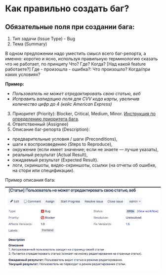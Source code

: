 # Как правильно создать баг?

## Обязательные поля при создании бага:

1. Тип задачи (Issue Type) - Bug
2. Тема (Summary)

В одном предложении надо уместить смысл всего баг-репорта, а именно: коротко и ясно, используя правильную терминологию сказать что не работает, по принципу Что? Где? Когда? [Над какой feature работаете?] Где - произошла - ошибка?: Что произошло? Когда/при каких условиях?

**Пример:**
* _Пользователь не может отредактировать свою статью, веб_
* _Исправить валидацию поля для CVV кода карты, увеличив количество цифр до 4 (кейс American Express)_

3. Приоритет (Priority): Blocker, Critical, Medium, Minor. [Инструкция по определению приоритета бага](bugs-priorities.md).
4. Ответственный (Assignee)
5. Описание баг-репорта (Description):
 - предварительные условия / шаги (Preconditions),
 - шаги к воспроизведению (Steps to Reproduce),
 - окружение (если имеет значение; если не знаете — лучше указать),
 - реальный результат (Actual Result),
 - ожидаемый результат (Expected Result).
 - логи, скриншоты, видео-скриншоты, ссылки (на отчеты об ошибке, на стори или спецификации).

 Пример описания бага:

![Bug example](images/bug-example.png)
